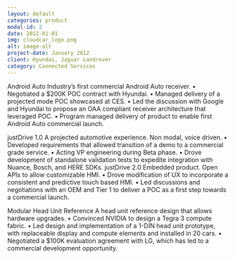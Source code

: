 ```yaml
---
layout: default
categories: product
modal-id: 2
date: 2012-01-01
img: cloudcar_logo.png
alt: image-alt
project-date: January 2012
client: Hyundai, Jaguar Landrover
category: Connected Services
---
```


Android Auto
Industry’s first commercial Android Auto receiver. • Negotiated a $200K POC contract with Hyundai. • Managed delivery of a projected mode POC
showcased at CES.
• Led the discussion with Google and Hyundai to
propose an OAA compliant receiver architecture
that leveraged POC.
• Program managed delivery of product to enable
first Android Auto commercial launch.


justDrive 1.0
A projected automotive experience. Non modal, voice driven.
• Developed requirements that allowed transition of a demo to a commercial grade service.
• Acting VP engineering during Beta phase.
• Drove development of standalone validation tests
to expedite integration with Nuance, Bosch, and HERE SDKs.
justDrive 2.0
Embedded product.
Open APIs to allow customizable HMI.
• Drove modification of UX to incorporate a
consistent and predictive touch based HMI.
• Led discussions and negotiations with an OEM
and Tier 1 to deliver a POC as a first step
towards a commercial launch.



Modular Head Unit Reference
A head unit reference design that allows hardware upgrades.
• Convinced NVIDIA to design a
Tegra 3 compute fabric.
• Led design and implementation
of a 1-DIN head unit prototype, with replaceable display and compute elements and installed in 20 cars.
• Negotiated a $100K evaluation agreement with LG, which has led to a commercial development opportunity.
